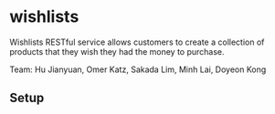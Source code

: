 # wishlists

Wishlists RESTful service allows customers to create a collection of products that they wish they had the money to purchase.

Team: Hu Jianyuan, Omer Katz, Sakada Lim, Minh Lai, Doyeon Kong

## Setup
